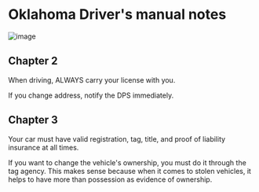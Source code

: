 # Oklahoma Driver's manual notes

![image](https://user-images.githubusercontent.com/67705789/231010253-24304f57-19c2-44bf-a61d-b28a46cc2588.png)

## Chapter 2
When driving, ALWAYS carry your license with you.

If you change address, notify the DPS immediately.

## Chapter 3

Your car must have valid registration, tag, title, and proof of liability insurance at all times. 

If you want to change the vehicle's ownership, you must do it through the tag agency. This makes sense because when it comes to stolen vehicles, it helps to have more than possession as evidence of ownership. 
